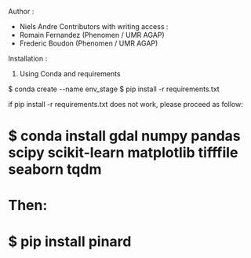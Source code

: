 Author : 
- Niels Andre 
Contributors with writing access : 
- Romain Fernandez (Phenomen / UMR AGAP)
- Frederic Boudon (Phenomen / UMR AGAP)

Installation :
1) Using Conda and requirements

$ conda create --name env_stage
$ pip install -r requirements.txt

if pip install -r requirements.txt does not work, please proceed as follow:

# $ conda install gdal numpy pandas scipy scikit-learn matplotlib tifffile seaborn tqdm
# Then:
# $ pip install pinard


